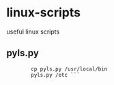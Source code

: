 # linux-scripts
useful linux scripts

## pyls.py
``` chmod +x pyls.py
		cp pyls.py /usr/local/bin
		pyls.py /etc ```
